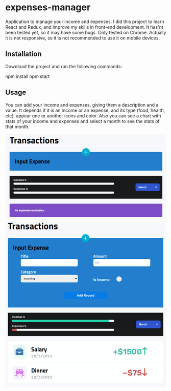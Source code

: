# expenses-manager
Application to manage your income and expenses.
I did this project to learn React and Redux, and improve my skills in front-end development.
It has'nt been tested yet, so it may have some bugs.
Only tested on Chrome.
Actually it is not responsive, so it is not recommended to use it on mobile devices.

## Installation
Download the project and run the following commands:

npm install
npm start

## Usage
You can add your income and expenses, giving them a description and a value. It depends if it is an income or an expense, and its type (food, health, etc), appear one or another icons and color.
Also you can see a chart with stats of your income and expenses and select a month to see the stats of that month.

![App without imputs](/src/assets/images/Captura%20de%20pantalla%20de%202023-03-28%2018-25-00.png)
![With some examples imputs](/src/assets/images/Captura%20de%20pantalla%20de%202023-03-28%2018-44-51.png)
